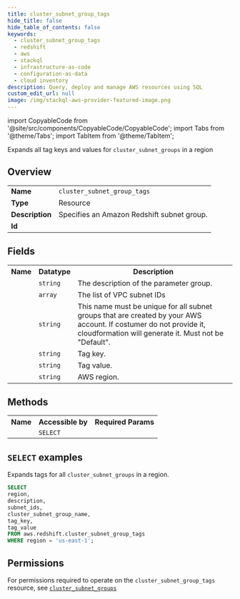```yaml
---
title: cluster_subnet_group_tags
hide_title: false
hide_table_of_contents: false
keywords:
  - cluster_subnet_group_tags
  - redshift
  - aws
  - stackql
  - infrastructure-as-code
  - configuration-as-data
  - cloud inventory
description: Query, deploy and manage AWS resources using SQL
custom_edit_url: null
image: /img/stackql-aws-provider-featured-image.png
---
```


import CopyableCode from '@site/src/components/CopyableCode/CopyableCode';
import Tabs from '@theme/Tabs';
import TabItem from '@theme/TabItem';

Expands all tag keys and values for <code>cluster_subnet_groups</code> in a region

## Overview
<table>
<tbody>
<tr><td><b>Name</b></td><td><code>cluster_subnet_group_tags</code></td></tr>
<tr><td><b>Type</b></td><td>Resource</td></tr>
<tr><td><b>Description</b></td><td>Specifies an Amazon Redshift subnet group.</td></tr>
<tr><td><b>Id</b></td><td><CopyableCode code="aws.redshift.cluster_subnet_group_tags" /></td></tr>
</tbody>
</table>

## Fields
<table>
<tbody>
<tr><th>Name</th><th>Datatype</th><th>Description</th></tr><tr><td><CopyableCode code="description" /></td><td><code>string</code></td><td>The description of the parameter group.</td></tr>
<tr><td><CopyableCode code="subnet_ids" /></td><td><code>array</code></td><td>The list of VPC subnet IDs</td></tr>
<tr><td><CopyableCode code="cluster_subnet_group_name" /></td><td><code>string</code></td><td>This name must be unique for all subnet groups that are created by your AWS account. If costumer do not provide it, cloudformation will generate it. Must not be "Default".</td></tr>
<tr><td><CopyableCode code="tag_key" /></td><td><code>string</code></td><td>Tag key.</td></tr>
<tr><td><CopyableCode code="tag_value" /></td><td><code>string</code></td><td>Tag value.</td></tr>
<tr><td><CopyableCode code="region" /></td><td><code>string</code></td><td>AWS region.</td></tr>
</tbody>
</table>

## Methods

<table>
<tbody>
  <tr>
    <th>Name</th>
    <th>Accessible by</th>
    <th>Required Params</th>
  </tr>
  <tr>
    <td><CopyableCode code="list_resources" /></td>
    <td><code>SELECT</code></td>
    <td><CopyableCode code="region" /></td>
  </tr>
</tbody>
</table>

## `SELECT` examples
Expands tags for all <code>cluster_subnet_groups</code> in a region.
```sql
SELECT
region,
description,
subnet_ids,
cluster_subnet_group_name,
tag_key,
tag_value
FROM aws.redshift.cluster_subnet_group_tags
WHERE region = 'us-east-1';
```


## Permissions

For permissions required to operate on the <code>cluster_subnet_group_tags</code> resource, see <a href="/services/redshift/cluster_subnet_groups/#permissions"><code>cluster_subnet_groups</code></a>

